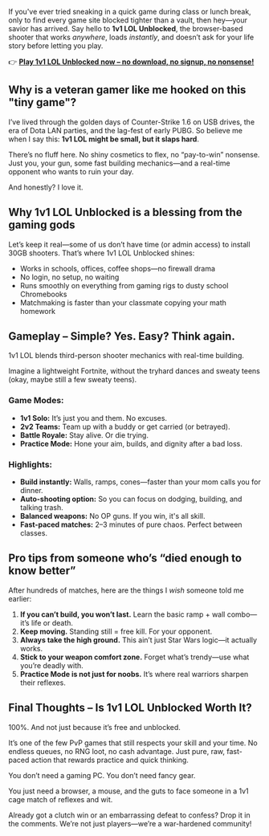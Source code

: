If you've ever tried sneaking in a quick game during class or lunch break, only to find every game site blocked tighter than a vault, then hey—your savior has arrived. Say hello to **1v1 LOL Unblocked**, the browser-based shooter that works *anywhere*, loads *instantly*, and doesn’t ask for your life story before letting you play.

👉 **[Play 1v1 LOL Unblocked now – no download, no signup, no nonsense!](https://1kb.link/1iua8K)**

## Why is a veteran gamer like me hooked on this "tiny game"?

I’ve lived through the golden days of Counter-Strike 1.6 on USB drives, the era of Dota LAN parties, and the lag-fest of early PUBG. So believe me when I say this: **1v1 LOL might be small, but it slaps hard**.

There’s no fluff here. No shiny cosmetics to flex, no “pay-to-win” nonsense. Just you, your gun, some fast building mechanics—and a real-time opponent who wants to ruin your day.

And honestly? I love it.

## Why 1v1 LOL Unblocked is a blessing from the gaming gods

Let’s keep it real—some of us don’t have time (or admin access) to install 30GB shooters. That’s where 1v1 LOL Unblocked shines:

* Works in schools, offices, coffee shops—no firewall drama
* No login, no setup, no waiting
* Runs smoothly on everything from gaming rigs to dusty school Chromebooks
* Matchmaking is faster than your classmate copying your math homework

## Gameplay – Simple? Yes. Easy? Think again.

1v1 LOL blends third-person shooter mechanics with real-time building.

Imagine a lightweight Fortnite, without the tryhard dances and sweaty teens (okay, maybe still a few sweaty teens).

### Game Modes:

* **1v1 Solo:** It’s just you and them. No excuses.
* **2v2 Teams:** Team up with a buddy or get carried (or betrayed).
* **Battle Royale:** Stay alive. Or die trying.
* **Practice Mode:** Hone your aim, builds, and dignity after a bad loss.

### Highlights:

* **Build instantly:** Walls, ramps, cones—faster than your mom calls you for dinner.
* **Auto-shooting option:** So you can focus on dodging, building, and talking trash.
* **Balanced weapons:** No OP guns. If you win, it's all skill.
* **Fast-paced matches:** 2–3 minutes of pure chaos. Perfect between classes.

## Pro tips from someone who’s “died enough to know better”

After hundreds of matches, here are the things I *wish* someone told me earlier:

1. **If you can’t build, you won’t last.** Learn the basic ramp + wall combo—it’s life or death.
2. **Keep moving.** Standing still = free kill. For your opponent.
3. **Always take the high ground.** This ain’t just Star Wars logic—it actually works.
4. **Stick to your weapon comfort zone.** Forget what’s trendy—use what you’re deadly with.
5. **Practice Mode is not just for noobs.** It’s where real warriors sharpen their reflexes.

## Final Thoughts – Is 1v1 LOL Unblocked Worth It?

100%. And not just because it’s free and unblocked.

It’s one of the few PvP games that still respects your skill and your time. No endless queues, no RNG loot, no cash advantage. Just pure, raw, fast-paced action that rewards practice and quick thinking.

You don’t need a gaming PC. You don’t need fancy gear.

You just need a browser, a mouse, and the guts to face someone in a 1v1 cage match of reflexes and wit.

Already got a clutch win or an embarrassing defeat to confess? Drop it in the comments. We’re not just players—we’re a war-hardened community!
